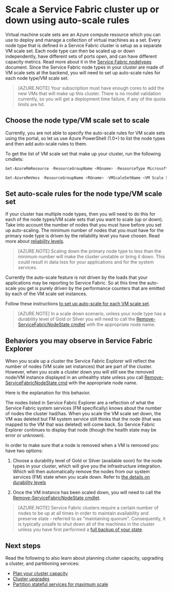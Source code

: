 <properties
   pageTitle="Scale a Service Fabric cluster up or down | Microsoft Azure"
   description="Scale a Service Fabric cluster up or down to match demand by setting auto-scale rules for each node type/VM scale set."
   services="service-fabric"
   documentationCenter=".net"
   authors="ChackDan"
   manager="timlt"
   editor=""/>

<tags
   ms.service="service-fabric"
   ms.devlang="dotnet"
   ms.topic="article"
   ms.tgt_pltfrm="na"
   ms.workload="na"
   ms.date="05/04/2016"
   ms.author="chackdan"/>


# Scale a Service Fabric cluster up or down using auto-scale rules

Virtual machine scale sets are an Azure compute resource which you can use to deploy and manage a collection of virtual machines as a set. Every node type that is defined in a Service Fabric cluster is setup as a separate VM scale set. Each node type can then be scaled up or down independently, have different sets of ports open, and can have different capacity metrics. Read more about it in the [Service Fabric nodetypes](service-fabric-cluster-nodetypes.md) document. Since the Service Fabric node types in your cluster are made of VM scale sets at the backend, you will need to set up auto-scale rules for each node type/VM scale set.

>[AZURE.NOTE] Your subscription must have enough cores to add the new VMs that will make up this cluster. There is no model validation currently, so you will get a deployment time failure, if any of the quota limits are hit.

## Choose the node type/VM scale set to scale

Currently, you are not able to specify the auto-scale rules for VM scale sets using the portal, so let us use Azure PowerShell (1.0+) to list the node types and then add auto-scale rules to them.

To get the list of VM scale set that make up your cluster, run the following cmdlets:

```powershell
Get-AzureRmResource -ResourceGroupName <RGname> -ResourceType Microsoft.Network/VirtualMachineScaleSets

Get-AzureRmVmss -ResourceGroupName <RGname> -VMScaleSetName <VM Scale Set name>
```

## Set auto-scale rules for the node type/VM scale set

If your cluster has multiple node types, then you will need to do this for each of the node types/VM scale sets that you want to scale (up or down). Take into account the number of nodes that you must have before you set up auto-scaling. The minimum number of nodes that you must have for the primary node type is driven by the reliability level you have chosen. Read more about [reliability levels](service-fabric-cluster-capacity.md).

>[AZURE.NOTE]  Scaling down the primary node type to less than the minimum number will make the cluster unstable or bring it down. This could result in data loss for your applications and for the system services.

Currently the auto-scale feature is not driven by the loads that your applications may be reporting to Service Fabric. So at this time the auto-scale you get is purely driven by the performance counters that are emitted by each of the VM scale set instances.  

Follow these instructions [to set up auto-scale for each VM scale set](../virtual-machine-scale-sets/virtual-machine-scale-sets-autoscale-overview.md).

>[AZURE.NOTE] In a scale down scenario, unless your node type has a durability level of Gold or Silver you will need to call the [Remove-ServiceFabricNodeState cmdlet](https://msdn.microsoft.com/library/azure/mt125993.aspx) with the appropriate node name.

## Behaviors you may observe in Service Fabric Explorer

When you scale up a cluster the Service Fabric Explorer will reflect the number of nodes (VM scale set instances) that are part of the cluster.  However, when you scale a cluster down you will still see the removed node/VM instance displayed in an unhealthy state unless you call [Remove-ServiceFabricNodeState cmd](https://msdn.microsoft.com/library/mt125993.aspx) with the appropriate node name.   

Here is the explanation for this behavior.

The nodes listed in Service Fabric Explorer are a reflection of what the Service Fabric system services (FM specifically) knows about the number of nodes the cluster had/has. When you scale the VM scale set down, the VM was deleted but FM system service still thinks that the node (that was mapped to the VM that was deleted) will come back. So Service Fabric Explorer continues to display that node (though the health state may be error or unknown).

In order to make sure that a node is removed when a VM is removed you have two options:

1) Choose a durability level of Gold or Silver (available soon) for the node types in your cluster, which will give you the infrastructure integration. Which will then automatically remove the nodes from our system services (FM) state when you scale down.
Refer to [the details on durability levels](service-fabric-cluster-capacity.md)

2) Once the VM instance has been scaled down, you will need to call the [Remove-ServiceFabricNodeState cmdlet](https://msdn.microsoft.com/library/mt125993.aspx).

>[AZURE.NOTE] Service Fabric clusters require a certain number of nodes to be up at all times in order to maintain availability and preserve state - referred to as "maintaining quorum". Consequently, it is typically unsafe to shut down all of the machines in the cluster unless you have first performed a [full backup of your state](service-fabric-reliable-services-backup-restore.md).

## Next steps
Read the following to also learn about planning cluster capacity, upgrading a cluster, and partitioning services:

- [Plan your cluster capacity](service-fabric-cluster-capacity.md)
- [Cluster upgrades](service-fabric-cluster-upgrade.md)
- [Partition stateful services for maximum scale](service-fabric-concepts-partitioning.md)

<!--Image references-->
[BrowseServiceFabricClusterResource]: ./media/service-fabric-cluster-scale-up-down/BrowseServiceFabricClusterResource.png
[ClusterResources]: ./media/service-fabric-cluster-scale-up-down/ClusterResources.png
